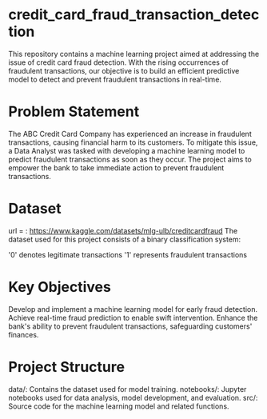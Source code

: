 # credit_card_fraud_transaction_detection
This repository contains a machine learning project aimed at addressing the issue of credit card fraud detection. With the rising occurrences of fraudulent transactions, our objective is to build an efficient predictive model to detect and prevent fraudulent transactions in real-time.

# Problem Statement
The ABC Credit Card Company has experienced an increase in fraudulent transactions, causing financial harm to its customers. To mitigate this issue, a Data Analyst was tasked with developing a machine learning model to predict fraudulent transactions as soon as they occur. The project aims to empower the bank to take immediate action to prevent fraudulent transactions.

# Dataset
url = : https://www.kaggle.com/datasets/mlg-ulb/creditcardfraud The dataset used for this project consists of a binary classification system:

'0' denotes legitimate transactions
'1' represents fraudulent transactions
# Key Objectives
   Develop and implement a machine learning model for early fraud detection.
   Achieve real-time fraud prediction to enable swift intervention.
   Enhance the bank's ability to prevent fraudulent transactions, safeguarding customers' finances.
# Project Structure
data/: Contains the dataset used for model training.
notebooks/: Jupyter notebooks used for data analysis, model development, and evaluation.
src/: Source code for the machine learning model and related functions.
